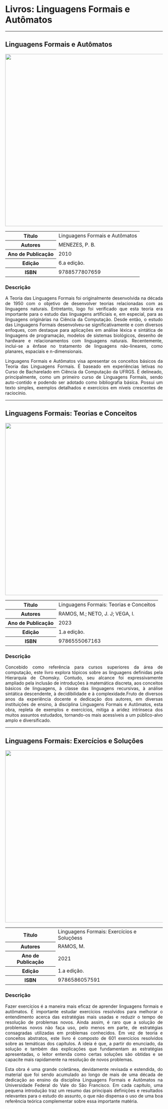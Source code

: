 # Livros: Linguagens Formais e Autômatos

<hr>

## Linguagens Formais e Autômatos

<p align="center">
  <img src="https://github.com/Universidade-Livre/ciencia-da-computacao/assets/30880723/02d4aa76-05b8-473b-a2ff-40f845e60978" width="550px">
</p>

<table align="center">
    <tr>
        <th>Título</th>
        <td>Linguagens Formais e Autômatos</td>
    </tr>
    <tr>
        <th>Autores</th>
        <td>MENEZES, P. B.</td>
    </tr>
    <tr>
        <th>Ano de Publicação</th>
        <td>2010</td>
    </tr>
    <tr>
        <th>Edição</th>
        <td>6.a edição.</td>
    </tr>
    <tr>
        <th>ISBN</th>
        <td>9788577807659</td>
    </tr>
</table>

### Descrição

<p align="justify">
A Teoria das Linguagens Formais foi originalmente desenvolvida na década de 1950 com o objetivo de desenvolver teorias relacionadas com as linguagens naturais. Entretanto, logo foi verificado que esta teoria era importante para o estudo das linguagens artificiais e, em especial, para as linguagens originárias na Ciência da Computação. Desde então, o estudo das Linguagens Formais desenvolveu-se significativamente e com diversos enfoques, com destaque para aplicações em análise léxica e sintática de linguagens de programação, modelos de sistemas biológicos, desenho de hardware e relacionamentos com linguagens naturais. Recentemente, inclui-se a ênfase no tratamento de linguagens não-lineares, como planares, espaciais e n-dimensionais.
</p>

<p align="justify">
Linguagens Formais e Autômatos visa apresentar os conceitos básicos da Teoria das Linguagens Formais. É baseado em experiências letivas no Curso de Bacharelado em Ciência da Computação da UFRGS. É delineado, principalmente, como um primeiro curso de Linguagens Formais, sendo auto-contido e podendo ser adotado como bibliografia básica. Possui um texto simples, exemplos detalhados e exercícios em níveis crescentes de raciocínio.
</p>

<hr>

## Linguagens Formais: Teorias e Conceitos

<p align="center">
  <img src="https://github.com/Universidade-Livre/ciencia-da-computacao/assets/30880723/9a35921b-4b88-48b3-a2b3-4b62cac471a6" width="550px">
</p>

<table align="center">
    <tr>
        <th>Título</th>
        <td>Linguagens Formais: Teorias e Conceitos</td>
    </tr>
    <tr>
        <th>Autores</th>
        <td>RAMOS, M.; NETO, J. J; VEGA, I.</td>
    </tr>
    <tr>
        <th>Ano de Publicação</th>
        <td>2023</td>
    </tr>
    <tr>
        <th>Edição</th>
        <td>1.a edição.</td>
    </tr>
    <tr>
        <th>ISBN</th>
        <td>9786555067163</td>
    </tr>
</table>

### Descrição

<p align="justify">
Concebido como referência para cursos superiores da área de computação, este livro explora tópicos sobre as linguagens definidas pela Hierarquia de Chomsky. Contudo, seu alcance foi expressivamente ampliado pela inclusão de introduções à matemática discreta, aos conceitos básicos de linguagens, à classe das linguagens recursivas, à análise sintática descendente, à decidibilidade e à complexidade.Fruto de diversos anos da experiência docente e dedicação dos autores, em diversas instituições de ensino, à disciplina Linguagens Formais e Autômatos, esta obra, repleta de exemplos e exercícios, mitiga a aridez intrínseca dos muitos assuntos estudados, tornando-os mais acessíveis a um público-alvo amplo e diversificado.
</p>

<hr>

## Linguagens Formais: Exercícios e Soluções

<p align="center">
  <img src="https://github.com/Universidade-Livre/ciencia-da-computacao/assets/30880723/9f44b3b7-718c-4c22-aeae-5f11f28388a8" width="550px">
</p>

<table align="center">
    <tr>
        <th>Título</th>
        <td>Linguagens Formais: Exercícios e Soluçõess</td>
    </tr>
    <tr>
        <th>Autores</th>
        <td>RAMOS, M.</td>
    </tr>
    <tr>
        <th>Ano de Publicação</th>
        <td>2021</td>
    </tr>
    <tr>
        <th>Edição</th>
        <td>1.a edição.</td>
    </tr>
    <tr>
        <th>ISBN</th>
        <td>9786586057591</td>
    </tr>
</table>

### Descrição

<p align="justify">
Fazer exercícios é a maneira mais eficaz de aprender linguagens formais e autômatos. É importante estudar exercícios resolvidos para melhorar o entendimento acerca das estratégias mais usadas e reduzir o tempo de resolução de problemas novos. Ainda assim, é raro que a solução de problemas novos não faça uso, pelo menos em parte, de estratégias consagradas utilizadas em problemas conhecidos.
Em vez de teoria e conceitos abstratos, este livro é composto de 601 exercícios resolvidos sobre as temáticas dos capítulos. A ideia é que, a partir do enunciado, da solução e também das explicações que fundamentam as estratégias apresentadas, o leitor entenda como certas soluções são obtidas e se capacite mais rapidamente na resolução de novos problemas.
</p>

<p align="justify">
Esta obra é uma grande coletânea, devidamente revisada e estendida, do material que foi sendo acumulado ao longo de mais de uma década de dedicação ao ensino da disciplina Linguagens Formais e Autômatos na Universidade Federal do Vale do São Francisco. Em cada capítulo, uma pequena introdução traz um resumo das principais definições e resultados relevantes para o estudo do assunto, o que não dispensa o uso de uma boa referência teórica complementar sobre essa importante matéria.
</p>
